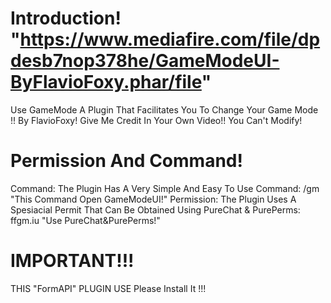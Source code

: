 # Introduction! "https://www.mediafire.com/file/dpdesb7nop378he/GameModeUI-ByFlavioFoxy.phar/file"

Use GameMode A Plugin That Facilitates You To Change Your Game Mode !!
By FlavioFoxy! Give Me Credit In Your Own Video!! You Can't Modify!

# Permission And Command!

Command:
The Plugin Has A Very Simple And Easy To Use Command:
/gm "This Command Open GameModeUI!"
Permission:
The Plugin Uses A Spesiacial Permit That Can Be Obtained Using PureChat & PurePerms:
ffgm.iu "Use PureChat&PurePerms!"

# IMPORTANT!!!

THIS "FormAPI" PLUGIN USE Please Install It !!!
